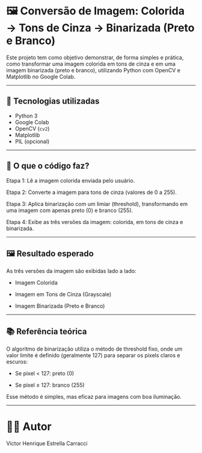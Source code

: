 # 🖼️ Conversão de Imagem: Colorida → Tons de Cinza → Binarizada (Preto e Branco)

Este projeto tem como objetivo demonstrar, de forma simples e prática, como transformar uma imagem colorida em tons de cinza e em uma imagem binarizada (preto e branco), utilizando Python com OpenCV e Matplotlib no Google Colab.

---

## 📌 Tecnologias utilizadas

- Python 3
- Google Colab
- OpenCV (`cv2`)
- Matplotlib
- PIL (opcional)

---

## 🧠 O que o código faz?
Etapa 1: Lê a imagem colorida enviada pelo usuário.

Etapa 2: Converte a imagem para tons de cinza (valores de 0 a 255).

Etapa 3: Aplica binarização com um limiar (threshold), transformando em uma imagem com apenas preto (0) e branco (255).

Etapa 4: Exibe as três versões da imagem: colorida, em tons de cinza e binarizada.

---

## 🖼️ Resultado esperado
As três versões da imagem são exibidas lado a lado:

- Imagem Colorida

- Imagem em Tons de Cinza (Grayscale)

- Imagem Binarizada (Preto e Branco)

---

## 📚 Referência teórica
O algoritmo de binarização utiliza o método de threshold fixo, onde um valor limite é definido (geralmente 127) para separar os pixels claros e escuros:

- Se pixel < 127: preto (0)

- Se pixel ≥ 127: branco (255)

Esse método é simples, mas eficaz para imagens com boa iluminação.

---

# 👨‍💻 Autor
Victor Henrique Estrella Carracci
